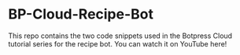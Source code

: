 # BP-Cloud-Recipe-Bot

This repo contains the two code snippets used in the Botpress Cloud tutorial series for the recipe bot. You can watch it on YouTube here!
